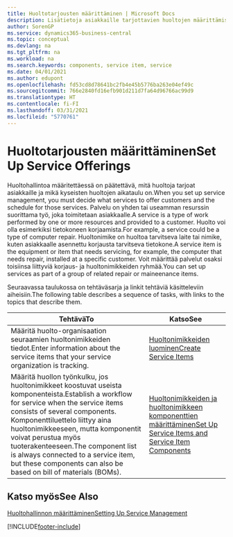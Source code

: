 ```yaml
---
title: Huoltotarjousten määrittäminen | Microsoft Docs
description: Lisätietoja asiakkaille tarjottavien huoltojen määrittämisestä.
author: SorenGP
ms.service: dynamics365-business-central
ms.topic: conceptual
ms.devlang: na
ms.tgt_pltfrm: na
ms.workload: na
ms.search.keywords: components, service item, service
ms.date: 04/01/2021
ms.author: edupont
ms.openlocfilehash: fd53cd8d78641bc2fb4e45b5776ba263e04ef49c
ms.sourcegitcommit: 766e2840fd16efb901d211d7fa64d96766ac99d9
ms.translationtype: HT
ms.contentlocale: fi-FI
ms.lasthandoff: 03/31/2021
ms.locfileid: "5770761"
---
```

# <a name="set-up-service-offerings"></a><span data-ttu-id="55c18-103">Huoltotarjousten määrittäminen</span><span class="sxs-lookup"><span data-stu-id="55c18-103">Set Up Service Offerings</span></span>
<span data-ttu-id="55c18-104">Huoltohallintoa määritettäessä on päätettävä, mitä huoltoja tarjoat asiakkaille ja mikä kyseisten huoltojen aikataulu on.</span><span class="sxs-lookup"><span data-stu-id="55c18-104">When you set up service management, you must decide what services to offer customers and the schedule for those services.</span></span> <span data-ttu-id="55c18-105">Palvelu on yhden tai useamman resurssin suorittama työ, joka toimitetaan asiakkaalle.</span><span class="sxs-lookup"><span data-stu-id="55c18-105">A service is a type of work performed by one or more resources and provided to a customer.</span></span> <span data-ttu-id="55c18-106">Huolto voi olla esimerkiksi tietokoneen korjaamista.</span><span class="sxs-lookup"><span data-stu-id="55c18-106">For example, a service could be a type of computer repair.</span></span> <span data-ttu-id="55c18-107">Huoltonimike on huoltoa tarvitseva laite tai nimike, kuten asiakkaalle asennettu korjausta tarvitseva tietokone.</span><span class="sxs-lookup"><span data-stu-id="55c18-107">A service item is the equipment or item that needs servicing, for example, the computer that needs repair, installed at a specific customer.</span></span> <span data-ttu-id="55c18-108">Voit määrittää palvelut osaksi toisiinsa liittyviä korjaus- ja huoltonimikkeiden ryhmää.</span><span class="sxs-lookup"><span data-stu-id="55c18-108">You can set up services as part of a group of related repair or maineenance items.</span></span>  
  
<span data-ttu-id="55c18-109">Seuraavassa taulukossa on tehtäväsarja ja linkit tehtäviä käsitteleviin aiheisiin.</span><span class="sxs-lookup"><span data-stu-id="55c18-109">The following table describes a sequence of tasks, with links to the topics that describe them.</span></span>  
  
|<span data-ttu-id="55c18-110">**Tehtävä**</span><span class="sxs-lookup"><span data-stu-id="55c18-110">**To**</span></span>|<span data-ttu-id="55c18-111">**Katso**</span><span class="sxs-lookup"><span data-stu-id="55c18-111">**See**</span></span>|  
|------------|-------------|  
|<span data-ttu-id="55c18-112">Määritä huolto-organisaation seuraamien huoltonimikkeiden tiedot.</span><span class="sxs-lookup"><span data-stu-id="55c18-112">Enter information about the service items that your service organization is tracking.</span></span>|[<span data-ttu-id="55c18-113">Huoltonimikkeiden luominen</span><span class="sxs-lookup"><span data-stu-id="55c18-113">Create Service Items</span></span>](service-how-to-create-service-items.md)|  
|<span data-ttu-id="55c18-114">Määritä huollon työnkulku, jos huoltonimikkeet koostuvat useista komponenteista.</span><span class="sxs-lookup"><span data-stu-id="55c18-114">Establish a workflow for service when the service items consists of several components.</span></span> <span data-ttu-id="55c18-115">Komponenttiluettelo liittyy aina huoltonimikkeeseen, mutta komponentit voivat perustua myös tuoterakenteeseen.</span><span class="sxs-lookup"><span data-stu-id="55c18-115">The component list is always connected to a service item, but these components can also be based on bill of materials (BOMs).</span></span>|[<span data-ttu-id="55c18-116">Huoltonimikkeiden ja huoltonimikkeen komponenttien määrittäminen</span><span class="sxs-lookup"><span data-stu-id="55c18-116">Set Up Service Items and Service Item Components</span></span>](service-how-setup-service-items.md)|  
  
## <a name="see-also"></a><span data-ttu-id="55c18-117">Katso myös</span><span class="sxs-lookup"><span data-stu-id="55c18-117">See Also</span></span>  
[<span data-ttu-id="55c18-118">Huoltohallinnon määrittäminen</span><span class="sxs-lookup"><span data-stu-id="55c18-118">Setting Up Service Management</span></span>](service-setup-service.md)   

[!INCLUDE[footer-include](includes/footer-banner.md)]